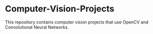 # Computer-Vision-Projects
This repository contains computer vision projects that use OpenCV and Convolutional Neural Networks.
